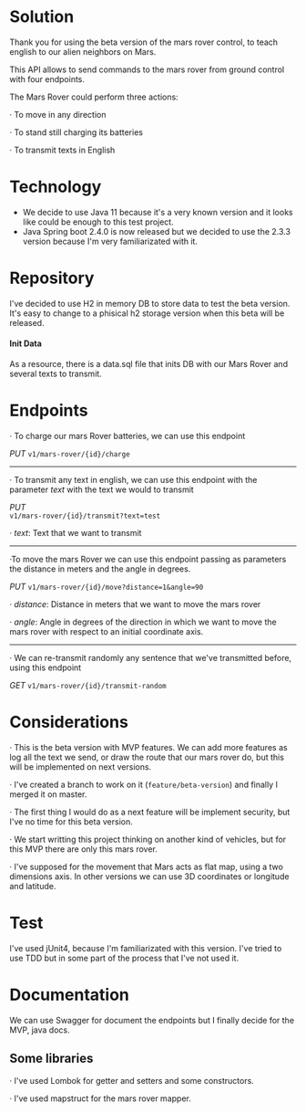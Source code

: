 # Solution
Thank you for using the beta version of the mars rover control, to teach english to our alien neighbors on Mars.

This API allows to send commands to the mars rover from ground control with four endpoints.

The Mars Rover could perform three actions:

· To move in any direction

· To stand still charging its batteries

· To transmit texts in English

# Technology
- We decide to use Java 11 because it's a very known version and it looks like could be enough to this test project.
- Java Spring boot 2.4.0 is now released but we decided to use the 2.3.3 version because I'm very familiarizated with it. 

# Repository
I've decided to use H2 in memory DB to store data to test the beta version. It's easy to change to a phisical h2 storage version when this beta will be released.

#### Init Data
As a resource, there is a data.sql file that inits DB with our Mars Rover and several texts to transmit.


# Endpoints
· To charge our mars Rover batteries, we can use this endpoint

_PUT_
`v1/mars-rover/{id}/charge`

---
· To transmit any text in english, we can use this endpoint with the parameter _text_ with the text we would to transmit

_PUT_  
`v1/mars-rover/{id}/transmit?text=test`

· _text_: Text that we want to transmit

--- 
·To move the mars Rover we can use this endpoint passing as parameters the distance in meters and the angle in degrees.
 
_PUT_
`v1/mars-rover/{id}/move?distance=1&angle=90`

· _distance_: Distance in meters that we want to move the mars rover

· _angle_: Angle in degrees of the direction in which we want to move the mars rover with respect to an initial coordinate axis.

---
· We can re-transmit randomly any sentence that we've transmitted before, using this endpoint

_GET_ `v1/mars-rover/{id}/transmit-random`


# Considerations
· This is the beta version with MVP features. We can add more features as log all the text we send, or draw the route that our mars rover do, but this will be implemented on next versions.

· I've created a branch to work on it (`feature/beta-version`) and finally I merged it on master.

· The first thing I would do as a next feature will be implement security, but I've no time for this beta version.

· We start writting this project thinking on another kind of vehicles, but for this MVP there are only this mars rover.

· I've supposed for the movement that Mars acts as flat map, using a two dimensions axis. In other versions we can use 3D coordinates or longitude and latitude. 

# Test
I've used jUnit4, because I'm familiarizated with this version.
I've tried to use TDD but in  some part of the process that I've not used it. 

# Documentation
We can use Swagger for document the endpoints but I finally decide for the MVP, java docs.

## Some libraries
· I've used Lombok for getter and setters and some constructors.

· I've used mapstruct for the mars rover mapper. 

